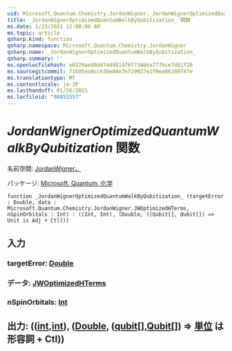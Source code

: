 ```yaml
---
uid: Microsoft.Quantum.Chemistry.JordanWigner._JordanWignerOptimizedQuantumWalkByQubitization_
title: _JordanWignerOptimizedQuantumWalkByQubitization_ 関数
ms.date: 1/23/2021 12:00:00 AM
ms.topic: article
qsharp.kind: function
qsharp.namespace: Microsoft.Quantum.Chemistry.JordanWigner
qsharp.name: _JordanWignerOptimizedQuantumWalkByQubitization_
qsharp.summary: ''
ms.openlocfilehash: e0529ae40dd7449514f6f7346ba777bce7d81f26
ms.sourcegitcommit: 71605ea9cc630e84e7ef29027e1f0ea06299747e
ms.translationtype: MT
ms.contentlocale: ja-JP
ms.lasthandoff: 01/26/2021
ms.locfileid: "98851557"
---
```

# <a name="_jordanwigneroptimizedquantumwalkbyqubitization_-function"></a>_JordanWignerOptimizedQuantumWalkByQubitization_ 関数

名前空間: [JordanWigner。](xref:Microsoft.Quantum.Chemistry.JordanWigner)

パッケージ: [Microsoft. Quantum. 化学](https://nuget.org/packages/Microsoft.Quantum.Chemistry)




```qsharp
function _JordanWignerOptimizedQuantumWalkByQubitization_ (targetError : Double, data : Microsoft.Quantum.Chemistry.JordanWigner.JWOptimizedHTerms, nSpinOrbitals : Int) : ((Int, Int), (Double, ((Qubit[], Qubit[]) => Unit is Adj + Ctl)))
```


## <a name="input"></a>入力

### <a name="targeterror--double"></a>targetError: [Double](xref:microsoft.quantum.lang-ref.double)




### <a name="data--jwoptimizedhterms"></a>データ: [JWOptimizedHTerms](xref:Microsoft.Quantum.Chemistry.JordanWigner.JWOptimizedHTerms)




### <a name="nspinorbitals--int"></a>nSpinOrbitals: [Int](xref:microsoft.quantum.lang-ref.int)





## <a name="output--intintdoublequbitqubit--unit--is-adj--ctl"></a>出力: (([int](xref:microsoft.quantum.lang-ref.int),[int](xref:microsoft.quantum.lang-ref.int)), ([Double](xref:microsoft.quantum.lang-ref.double), ([qubit](xref:microsoft.quantum.lang-ref.qubit)[],[Qubit](xref:microsoft.quantum.lang-ref.qubit)[]) => [単位](xref:microsoft.quantum.lang-ref.unit)  は形容詞 + Ctl))

